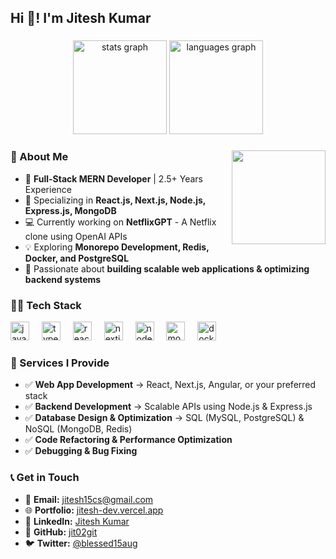 ## Hi 👋! I'm Jitesh Kumar

### 

<div align="center">
  <img src="https://github-readme-stats.vercel.app/api?username=jit02git&hide_title=false&hide_rank=false&show_icons=true&include_all_commits=true&count_private=true&disable_animations=false&theme=dracula&locale=en&hide_border=false" height="150" alt="stats graph"  />
  <img src="https://github-readme-stats.vercel.app/api/top-langs?username=jit02git&locale=en&hide_title=false&layout=compact&card_width=320&langs_count=5&theme=dracula&hide_border=false" height="150" alt="languages graph"  />
</div>

### 

<img align="right" height="150" src="https://i.imgflip.com/65efzo.gif"  />

### 🚀 About Me

- 🌟 **Full-Stack MERN Developer** | 2.5+ Years Experience
- 🔧 Specializing in **React.js, Next.js, Node.js, Express.js, MongoDB**
- 💻 Currently working on **NetflixGPT** - A Netflix clone using OpenAI APIs
- 💡 Exploring **Monorepo Development, Redis, Docker, and PostgreSQL**
- 🚀 Passionate about **building scalable web applications & optimizing backend systems**

### 👨‍💻 Tech Stack

<div align="left">
  <img src="https://cdn.jsdelivr.net/gh/devicons/devicon/icons/javascript/javascript-original.svg" height="30" alt="javascript logo"  />
  <img width="12" />
  <img src="https://cdn.jsdelivr.net/gh/devicons/devicon/icons/typescript/typescript-original.svg" height="30" alt="typescript logo"  />
  <img width="12" />
  <img src="https://cdn.jsdelivr.net/gh/devicons/devicon/icons/react/react-original.svg" height="30" alt="react logo"  />
  <img width="12" />
  <img src="https://cdn.jsdelivr.net/gh/devicons/devicon/icons/nextjs/nextjs-original.svg" height="30" alt="nextjs logo"  />
  <img width="12" />
  <img src="https://cdn.jsdelivr.net/gh/devicons/devicon/icons/nodejs/nodejs-original.svg" height="30" alt="nodejs logo"  />
  <img width="12" />
  <img src="https://cdn.jsdelivr.net/gh/devicons/devicon/icons/mongodb/mongodb-original.svg" height="30" alt="mongodb logo"  />
  <img width="12" />
  <img src="https://cdn.jsdelivr.net/gh/devicons/devicon/icons/docker/docker-original.svg" height="30" alt="docker logo"  />
</div>

### 💪 Services I Provide

- ✅ **Web App Development** → React, Next.js, Angular, or your preferred stack
- ✅ **Backend Development** → Scalable APIs using Node.js & Express.js
- ✅ **Database Design & Optimization** → SQL (MySQL, PostgreSQL) & NoSQL (MongoDB, Redis)
- ✅ **Code Refactoring & Performance Optimization**
- ✅ **Debugging & Bug Fixing**

### 📞 Get in Touch

- 💌 **Email:** jitesh15cs@gmail.com  
- 🌐 **Portfolio:** [jitesh-dev.vercel.app](https://jitesh-dev.vercel.app)  
- 💼 **LinkedIn:** [Jitesh Kumar](https://www.linkedin.com/in/jitesh-kumar-409b49209/)  
- 🔗 **GitHub:** [jit02git](https://github.com/jit02git)  
- 🐦 **Twitter:** [@blessed15aug](https://x.com/blessed15aug?t=D3UPS9YWcoQuX8wwVR0NAg&s=08)

